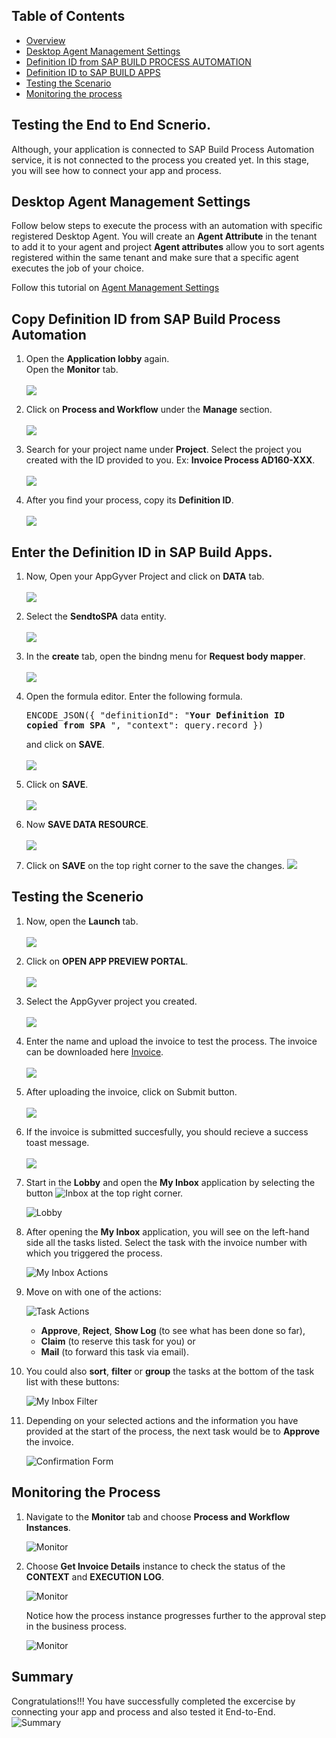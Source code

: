 ## Table of Contents
- [Overview](#overview)
- [Desktop Agent Management Settings](#AgentSettings)
- [Definition ID from SAP BUILD PROCESS AUTOMATION](#SPA)
- [Definition ID to SAP BUILD APPS](#build)
- [Testing the Scenario](#Test)
- [Monitoring the process](#name)

## Testing the End to End Scnerio. <a name="overview"></a>
Although, your application is connected to SAP Build Process Automation service, it is not connected to the process you created yet. In this stage, you will see how to connect your app and process.


## Desktop Agent Management Settings <a name="AgentSettings"></a>
Follow below steps to execute the process with an automation with specific registered Desktop Agent.
You will create an **Agent Attribute** in the tenant to add it to your agent and project
**Agent attributes** allow you to sort agents registered within the same tenant and make sure that a specific agent executes the job of your choice.

Follow this tutorial on [Agent Management Settings](https://developers.sap.com/tutorials/spa-run-agent-settings.html)

## Copy Definition ID from SAP Build Process Automation <a name="SPA"></a>
1. Open the <b>Application lobby</b> again. <br>
    Open the <b>Monitor</b> tab.<br><br>
![](images/ss1.png)

2. Click on <b>Process and Workflow</b> under the <b>Manage </b> section.<br><br>
![](images/Processes%20and%20Workflows.png)

3. Search for your project name under <b>Project</b>. Select the project you created with the ID provided to you. Ex: <b>Invoice Process AD160-XXX</b>.<br><br>
![](images/Search%20invoice.png)

4. After you find your process, copy its <b>Definition ID</b>.<br><br>
![](images/Def%20ID.png)

## Enter the Definition ID in SAP Build Apps. <a name="build"></a>

1. Now, Open your AppGyver Project and click on <b>DATA</b> tab. <br><br>
![](images/ss4.png)

2. Select the <b>SendtoSPA</b> data entity.<br><br>
![](images/ss5.png)

3. In the <b>create</b> tab, open the bindng menu for <b> Request body mapper</b>.<br><br>
![](images/ss6.png)

4. Open the formula editor. Enter the following formula.<br><pre>ENCODE_JSON({  "definitionId": "<b>Your Definition ID copied from SPA</b> ",  "context":  query.record })  </pre>
and click on <b>SAVE</b>.<br><br>
![](images/ss7.png)

5. Click on <b>SAVE</b>.<br><br>
![](images/ss8.png)

6. Now <b>SAVE DATA RESOURCE</b>.<br><br>
![](images/ss9.png)

7. Click on <b>SAVE</b> on the top right corner to the save the changes.
![](images/ss10.png)


## Testing the Scenerio <a name="Test"></a>

1. Now, open the <b>Launch</b> tab.<br><br>
![](images/ss11.png)

2. Click on <b> OPEN APP PREVIEW PORTAL</b>.<br><br>
![](images/ss12.png)

3. Select the AppGyver project you created.<br><br>
![](images/App.png)

4. Enter the name and upload the invoice to test the process.
The invoice can be downloaded here <a href="https://github.com/SAP-samples/teched2022-AD160/blob/main/exercises/1_CreateAppGyverProject/images/Invoice.png?raw=true">Invoice</a>.<br><br>
![](images/ss14.png)

5. After uploading the invoice, click on Submit button.<br><br>
![](images/Submit%20.png)

6. If the invoice is submitted succesfully, you should recieve a success toast message.<br><br>
![](images/Successs%20s.png)

7. Start in the **Lobby** and open the **My Inbox** application by selecting the button ![Inbox](images/02_Inbox_Icon.png) at the top right corner.

    ![Lobby](images/inbox'.png)

8. After opening the **My Inbox** application, you will see on the left-hand side all the tasks listed. Select the task with the invoice number with which you triggered the process.

    ![My Inbox Actions](images/03_MyInbox_Actions.png)

9. Move on with one of the actions:

    ![Task Actions](images/04_TaskActions.png)

      - **Approve**, **Reject**, **Show Log** (to see what has been done so far),
      - **Claim** (to reserve this task for you) or
      - **Mail** (to forward this task via email).

10. You could also **sort**, **filter** or **group** the tasks at the bottom of the task list with these buttons:

    ![My Inbox Filter](images/05_MyInbox_Filter.png)

11. Depending on your selected actions and the information you have provided at the start of the process, the next task would be to **Approve** the invoice.

    ![Confirmation Form](images/06_ConfirmationForm.png)


## Monitoring the Process <a name="name"></a>

 1. Navigate to the **Monitor** tab and choose **Process and Workflow Instances**.

    ![Monitor](images/01_Monitor.png)

2. Choose **Get Invoice Details** instance to check the status of the **CONTEXT** and **EXECUTION LOG**.

    ![Monitor](images/02_Process_and_Workflow.png)


    Notice how the process instance progresses further to the approval step in the business process.

    ![Monitor](images/05_Monitor_Process_and_Workflow.png)



## Summary

Congratulations!!! You have successfully completed the excercise by connecting your app and process and also tested it End-to-End.
![Summary](./images/Summary.png)
